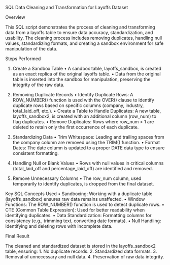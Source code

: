 SQL Data Cleaning and Transformation for Layoffs Dataset

Overview

This SQL script demonstrates the process of cleaning and transforming data from a layoffs table to ensure data accuracy, standardization, and usability. The cleaning process includes removing duplicates, handling null values, standardizing formats, and creating a sandbox environment for safe manipulation of the data.

Steps Performed

1. Create a Sandbox Table
	•	A sandbox table, layoffs_sandbox, is created as an exact replica of the original layoffs table.
	•	Data from the original table is inserted into the sandbox for manipulation, preserving the integrity of the raw data.

2. Removing Duplicate Records
	•	Identify Duplicate Rows: A ROW_NUMBER() function is used with the OVER() clause to identify duplicate rows based on specific columns (company, industry, total_laid_off, etc.).
	•	Create a Table to Handle Duplicates: A new table, layoffs_sandbox2, is created with an additional column (row_num) to flag duplicates.
	•	Remove Duplicates: Rows where row_num > 1 are deleted to retain only the first occurrence of each duplicate.

3. Standardizing Data
	•	Trim Whitespace: Leading and trailing spaces from the company column are removed using the TRIM() function.
	•	Format Dates: The date column is updated to a proper DATE data type to ensure consistent formatting.

4. Handling Null or Blank Values
	•	Rows with null values in critical columns (total_laid_off and percentage_laid_off) are identified and removed.

5. Remove Unnecessary Columns
	•	The row_num column, used temporarily to identify duplicates, is dropped from the final dataset.

Key SQL Concepts Used
	•	Sandboxing: Working with a duplicate table (layoffs_sandbox) ensures raw data remains unaffected.
	•	Window Functions: The ROW_NUMBER() function is used to detect duplicate rows.
	•	CTE (Common Table Expression): Used for better readability when identifying duplicates.
	•	Data Standardization: Formatting columns for consistency (e.g., trimming text, converting date formats).
	•	Null Handling: Identifying and deleting rows with incomplete data.

Final Result

The cleaned and standardized dataset is stored in the layoffs_sandbox2 table, ensuring:
	1.	No duplicate records.
	2.	Standardized data formats.
	3.	Removal of unnecessary and null data.
	4.	Preservation of raw data integrity.
